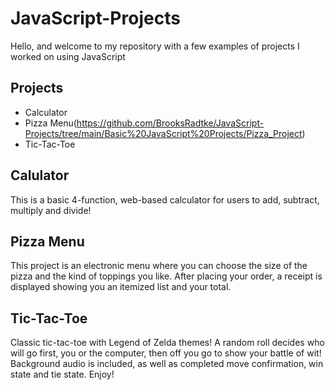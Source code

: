 # JavaScript-Projects
Hello, and welcome to my repository with a few examples of projects I worked on using JavaScript
## Projects
- Calculator
- Pizza Menu(https://github.com/BrooksRadtke/JavaScript-Projects/tree/main/Basic%20JavaScript%20Projects/Pizza_Project)
- Tic-Tac-Toe

## Calulator
This is a basic 4-function, web-based calculator for users to add, subtract, multiply and divide!
## Pizza Menu
This project is an electronic menu where you can choose the size of the pizza and the kind of toppings you like. 
After placing your order, a receipt is displayed showing you an itemized list and your total.
## Tic-Tac-Toe
Classic tic-tac-toe with Legend of Zelda themes! A random roll decides who will go first, you or the computer,
then off you go to show your battle of wit! Background audio is included, as well as completed move confirmation,
win state and tie state. Enjoy!
